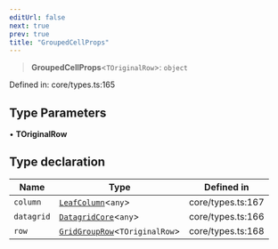```yaml
---
editUrl: false
next: true
prev: true
title: "GroupedCellProps"
---
```


> **GroupedCellProps**\<`TOriginalRow`\>: `object`

Defined in: core/types.ts:165

## Type Parameters

• **TOriginalRow**

## Type declaration

| Name | Type | Defined in |
| ------ | ------ | ------ |
| <a id="column"></a> `column` | [`LeafColumn`](/api/type-aliases/leafcolumn/)\<`any`\> | core/types.ts:167 |
| <a id="datagrid"></a> `datagrid` | [`DatagridCore`](/api/classes/datagridcore/)\<`any`\> | core/types.ts:166 |
| <a id="row"></a> `row` | [`GridGroupRow`](/api/type-aliases/gridgrouprow/)\<`TOriginalRow`\> | core/types.ts:168 |

